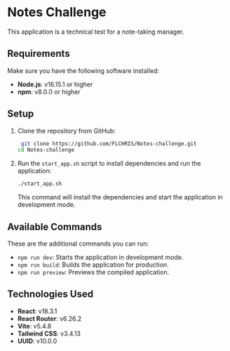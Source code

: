 # Notes Challenge

This application is a technical test for a note-taking manager.

## Requirements

Make sure you have the following software installed:

- **Node.js**: v16.15.1 or higher
- **npm**: v8.0.0 or higher

## Setup

1. Clone the repository from GitHub:
   ```bash
    git clone https://github.com/FLCHRIS/Notes-challenge.git
   cd Notes-challenge
   ```
2. Run the `start_app.sh` script to install dependencies and run the application:
   ```bash
   ./start_app.sh
   ```
   This command will install the dependencies and start the application in development mode.

## Available Commands
These are the additional commands you can run:

- `npm run dev`: Starts the application in development mode.
- `npm run build`: Builds the application for production.
- `npm run preview`: Previews the compiled application.

## Technologies Used

- **React**: v18.3.1
- **React Router**: v6.26.2
- **Vite**: v5.4.8
- **Tailwind CSS**: v3.4.13
- **UUID**: v10.0.0
